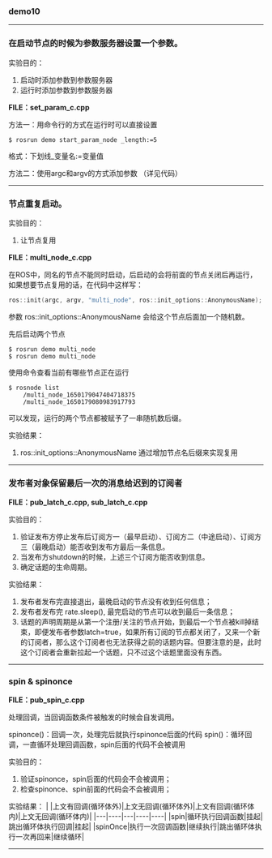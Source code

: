 ### demo10
---

### 在启动节点的时候为参数服务器设置一个参数。

实验目的：
1. 启动时添加参数到参数服务器
2. 运行时添加参数到参数服务器

**FILE：set_param_c.cpp**

方法一：用命令行的方式在运行时可以直接设置
```shell
$ rosrun demo start_param_node _length:=5
```
格式：下划线_变量名:=变量值


方法二：使用argc和argv的方式添加参数
（详见代码）

----

### 节点重复启动。

实验目的：
1. 让节点复用

**FILE：multi_node_c.cpp**

在ROS中，同名的节点不能同时启动，后启动的会将前面的节点关闭后再运行，如果想要节点复用的话，在代码中这样写：
```cpp
ros::init(argc, argv, "multi_node", ros::init_options::AnonymousName);
```
参数 ros::init_options::AnonymousName 会给这个节点后面加一个随机数。

先后启动两个节点
```shell
$ rosrun demo multi_node
$ rosrun demo multi_node
```
使用命令查看当前有哪些节点正在运行
```shell
$ rosnode list 
	/multi_node_1650179047404718375
	/multi_node_1650179080983917793
```
可以发现，运行的两个节点都被赋予了一串随机数后缀。

实验结果：
1. ros::init_options::AnonymousName 通过增加节点名后缀来实现复用

-------

### 发布者对象保留最后一次的消息给迟到的订阅者

**FILE：pub_latch_c.cpp, sub_latch_c.cpp**

实验目的：
1. 验证发布方停止发布后订阅方一（最早启动）、订阅方二（中途启动）、订阅方三（最晚启动）能否收到发布方最后一条信息。
2. 当发布方shutdown的时候，上述三个订阅方能否收到信息。
3. 确定话题的生命周期。


实验结果：
1. 发布者发布完直接退出，最晚启动的节点没有收到任何信息；
2. 发布者发布完 rate.sleep(), 最完启动的节点可以收到最后一条信息；
3. 话题的声明周期是从第一个注册/关注的节点开始，到最后一个节点被kill掉结束，即便发布者参数latch=true，如果所有订阅的节点都关闭了，又来一个新的订阅者，那么这个订阅者也无法获得之前的话题内容。但要注意的是，此时这个订阅者会重新拉起一个话题，只不过这个话题里面没有东西。

----

### spin & spinonce 

**FILE：pub_spin_c.cpp**

处理回调，当回调函数条件被触发的时候会自发调用。

spinonce()：回调一次，处理完后就执行spinonce后面的代码
spin()：循环回调，一直循环处理回调函数，spin后面的代码不会被调用

实验目的：
1. 验证spinonce，spin后面的代码会不会被调用；
2. 检查spinonce、spin前面的代码会不会被调用；


实验结果：
|  |上文有回调(循环体外)|上文无回调(循环体外)|上文有回调(循环体内)|上文无回调(循环体内)|
|---|----|---|----|----|
|spin|循环执行回调函数|挂起|跳出循环体执行回调|挂起|
|spinOnce|执行一次回调函数|继续执行|跳出循环体执行一次再回来|继续循环|

-----




